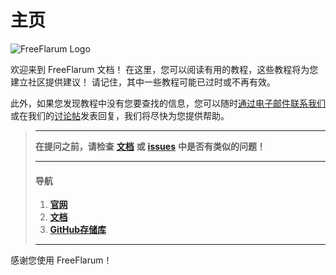 # 主页

![FreeFlarum Logo](https://raw.githubusercontent.com/FreeFlarum/freeflarum.com/master/overrides/assets/images/freeflarum-logo.svg)

欢迎来到 FreeFlarum 文档！ 在这里，您可以阅读有用的教程，这些教程将为您建立社区提供建议！ 请记住，其中一些教程可能已过时或不再有效。

此外，如果您发现教程中没有您要查找的信息，您可以随时[通过电子邮件联系我们](mailto:info@freeflarum.com) 或在我们的[讨论帖](https://freeflarum.com/discuss)发表回复，我们将尽快为您提供帮助。

> ***
>
> **在提问之前，请检查** [**文档**](https://docs.freeflarum.com/zh) **或** [**issues**](https://freeflarum.com/github/issues) **中是否有类似的问题！**
>
> ***
>
> #### 导航
>
> 1. [**官网**](https://www.freeflarum.com)
> 2. [**文档**](https://docs.freeflarum.com/zh)
> 3. [**GitHub存储库**](https://freeflarum.com/github)
>
> ***

感谢您使用 FreeFlarum！
